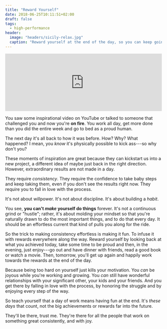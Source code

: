```yaml
---
title: "Reward Yourself"
date: 2018-06-25T10:11:51+02:00
draft: false
tags:
  - high-performance
header:
  image: "headers/sicily-relax.jpg"
  caption: "Reward yourself at the end of the day, so you can keep going with joy."
---
```


<iframe sandbox="allow-same-origin allow-scripts allow-top-navigation allow-popups" scrolling=no width="100%" height="185" frameborder="0" src="https://embed.radiopublic.com/e?if=the-marcel-show-GmRArX&ge=s1!96ade"></iframe>

You saw some inspirational video on YouTube or talked to someone that challenged
you and now you're **on fire**. You work all day, get more done than you did the
entire week and go to bed as a proud human.

The next day it's all back to how it was before. How? Why? What happened? I
mean, you *know* it's physically possible to kick ass---so why don't you?

These moments of inspiration are great because they can kickstart us into a new
project, a different idea of maybe just back in the right direction. However,
extraordinary results are not made in a day.

They require *consistency*. They require the confidence to take baby steps and
keep taking them, even if you don't see the results right now. They require you
to fall in love with the process.

It's not about willpower. It's not about discipline. It's about building a
*habit*.

You see, **you can't *make* yourself do things** forever. It's not a continuous
grind or "hustle"; rather, it's about molding your mindset so that you're
naturally drawn to do the most important things, and to do that every day. It
should be an effortless current that kind of pulls you along for the ride.

So the trick to making consistency effortless is making it fun. To infuse it
with rewards everywhere along the way. Reward yourself by looking back at what
you achieved today, take some time to be proud and then, in the evening, just
enjoy---go out and have dinner with friends, read a good book or watch a movie.
Then, tomorrow, you'll get up again and happily work towards the rewards at the
end of the day.

Because being too hard on yourself just kills your motivation. You *can* be
joyous while you're working and growing. You *can* still have wonderful
relationships with your significant other, your kids and your friends. And you
get there by falling in love with the process, by honoring the struggle and by
enjoying every step of the way.

So teach yourself that a day of work means having fun at the end. It's *these
days* that count, not the big achievements or rewards far into the future.

They'll be there, trust me. They're there for all the people that work on
something great consistently, and with joy.
